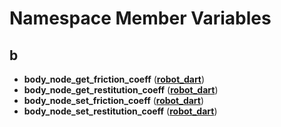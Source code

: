 
# Namespace Member Variables



## b

* **body\_node\_get\_friction\_coeff** ([**robot\_dart**](namespacerobot__dart.md))
* **body\_node\_get\_restitution\_coeff** ([**robot\_dart**](namespacerobot__dart.md))
* **body\_node\_set\_friction\_coeff** ([**robot\_dart**](namespacerobot__dart.md))
* **body\_node\_set\_restitution\_coeff** ([**robot\_dart**](namespacerobot__dart.md))




